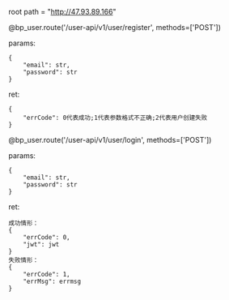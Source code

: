 root path = "http://47.93.89.166"

@bp_user.route('/user-api/v1/user/register', methods=['POST'])

params:

```
{
	"email": str,
	"password": str
}
```

ret:

```
{
	"errCode": 0代表成功;1代表参数格式不正确;2代表用户创建失败
}
```



@bp_user.route('/user-api/v1/user/login', methods=['POST'])

params:

```
{
	"email": str,
	"password": str
}
```

ret:

```
成功情形：
{
	"errCode": 0,
	"jwt": jwt
}
失败情形：
{
	"errCode": 1,
	"errMsg": errmsg
}
```

